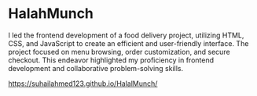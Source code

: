 # HalahMunch
I led the frontend development of a food delivery project, utilizing HTML, CSS, and JavaScript to create an efficient and user-friendly interface. The project focused on menu browsing, order customization, and secure checkout. This endeavor highlighted my proficiency in frontend development and collaborative problem-solving skills.

https://suhailahmed123.github.io/HalalMunch/
